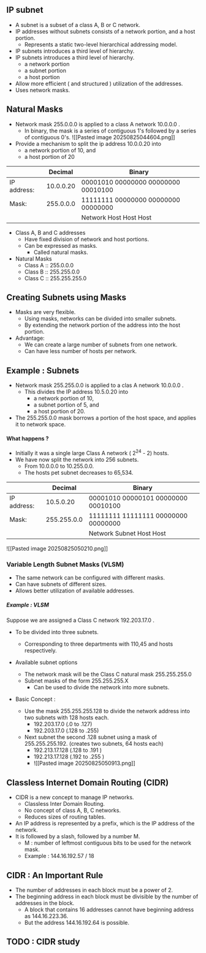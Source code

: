 ## IP subnet 
- A subnet is a subset of a class A, B or C network.
- IP addresses without subnets consists of a network portion, and a host portion. 
	- Represents a static two-level hierarchical addressing model.
- IP subnets introduces a third level of hierarchy. 
- IP subnets introduces a third level of hierarchy.
	- a network portion
	- a subnet portion
	- a host portion
- Allow more efficient ( and structured ) utilization of the addresses. 
- Uses network masks. 
## Natural Masks
- Network mask 255.0.0.0 is applied to a class A network 10.0.0.0 .
	-  In binary, the mask is a series of contiguous 1's followed by a series of contiguous 0's. 
![[Pasted image 20250825044604.png]]
- Provide a mechanism to split the ip address 10.0.0.20 into 
	- a network portion of 10, and 
	- a host portion of 20

|             | Decimal   | Binary                                          |
| ----------- | --------- | ----------------------------------------------- |
| IP address: | 10.0.0.20 | 00001010 00000000 00000000 00010100             |
| Mask:       | 255.0.0.0 | 11111111 00000000 00000000 00000000             |
|             |           | Network  Host           Host              Host  |
- Class A, B and C addresses 
	- Have fixed division of network and host portions.
	- Can be expressed as masks.
		- Called natural masks.
- Natural Masks
	- Class A :: 255.0.0.0
	- Class B :: 255.255.0.0
	- Class C :: 255.255.255.0

## Creating Subnets using Masks
- Masks are very flexible. 
	- Using masks, networks can be divided into smaller subnets. 
	- By extending the network portion of the address into the host portion.
- Advantage:
	- We can create a large number of subnets from one network.
	- Can have less number of hosts per network.
## Example : Subnets 
- Network mask 255.255.0.0 is applied to a clas A network 10.0.0.0 . 
	- This divides the IP address 10.5.0.20 into 
		- a network portion of 10,
		- a subnet portion of 5, and 
		- a host portion of 20.
- The 255.255.0.0 mask borrows a portion of the host space, and applies it to network space. 

#### What happens ?
- Initially it was a single large Class A network ( 2$^{24}$ - 2) hosts. 
- We have now split the network into 256 subnets. 
	- From 10.0.0.0 to 10.255.0.0. 
	- The hosts pet subnet decreases to 65,534. 
	

|             | Decimal     | Binary                                    |
| ----------- | ----------- | ----------------------------------------- |
| IP address: | 10.5.0.20   | 00001010 00000101 00000000 00010100       |
| Mask:       | 255.255.0.0 | 11111111   11111111   00000000   00000000 |
|             |             | Network Subnet    Host              Host  |

![[Pasted image 20250825050210.png]]

### Variable Length Subnet Masks (VLSM) 
- The same network can be configured with different masks. 
- Can have subnets of different sizes. 
- Allows better utilization of available addresses. 

##### Example : VLSM
Suppose we are assigned a Class C network 192.203.17.0 . 
- To be divided into three subnets. 
	- Corresponding to three departments with 110,45 and hosts respectively. 
- Available subnet options 
	- The network mask will be the Class C natural mask 255.255.255.0
	- Subnet masks of the form 255.255.255.X 
		- Can be used to divide the network into more subnets. 


- Basic Concept : 
	- Use the mask 255.255.255.128 to divide the network address into two subnets with 128 hosts each.
		- 192.203.17.0 (.0 to .127)
		- 192.203.17.0 (.128 to .255)
	- Next subnet the second .128 subnet using a mask of 255.255.255.192. (creates two subnets, 64 hosts each)
		- 192.213.17.128 (.128 to .191 )
		- 192.213.17.128 (.192 to .255 ) 
		- ![[Pasted image 20250825050913.png]]
## Classless Internet Domain Routing (CIDR) 
- CIDR is a new concept to manage IP networks. 
	- Classless Inter Domain Routing. 
	- No concept of class A, B, C networks. 
	- Reduces sizes of routing tables. 
- An IP address is represented by a prefix, which is the IP address of the network. 
- It is followed by a slash, followed by a number M.
	- M : number of leftmost contiguous bits to be used for the network mask.
	- Example : 144.16.192.57 / 18
## CIDR : An Important Rule 
- The number of addresses in each block must be a power of 2. 
- The beginning address in each block must be divisible by the number of addresses in the block. 
	- A block that contains 16 addresses cannot have beginning address as 144.16.223.36. 
	- But the address 144.16.192.64 is possible.




## TODO : CIDR study